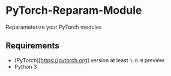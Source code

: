 # PyTorch-Reparam-Module
Reparameterize your PyTorch modules

## Requirements

+ (PyTorch)[https://pytorch.org] version at least `1.0.0` preview.
+ Python 3
